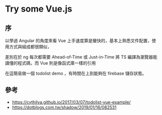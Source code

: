 # Try some Vue.js

## 序

以學過 Angular 的角度來看 Vue 上手速度算是蠻快的，基本上熟悉文件配置，使用方式與組成都很類似，

差別在於 ng 每次都需要 Ahead-of-Time 或 Just-in-Time 將 TS 編譯為瀏覽器能讀懂的程式碼，而 Vue 則是像函式庫一樣的引用

在這簡易做一個 todolist demo ，有時間在上到能夠在 firebase 儲存狀態。

## 參考

* <https://cythilya.github.io/2017/03/07/todolist-vue-example/>
* <https://dotblogs.com.tw/shadow/2019/01/16/082531>
